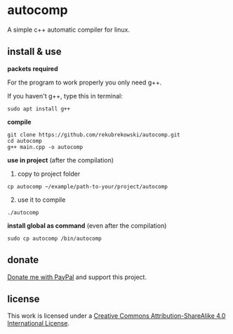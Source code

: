 # autocomp

A simple c++ automatic compiler for linux.

## install & use

**packets required**

For the program to work properly you only need g++.

If you haven't g++, type this in terminal:
```
sudo apt install g++
```

**compile**
```
git clone https://github.com/rekubrekowski/autocomp.git
cd autocomp
g++ main.cpp -o autocomp
```

**use in project** (after the compilation)
1. copy to project folder
```[bash]
cp autocomp ~/example/path-to-your/project/autocomp
```
2. use it to compile
```
./autocomp
```

**install global as command** (even after the compilation)
```
sudo cp autocomp /bin/autocomp
```

## donate

[Donate me with PayPal](https://www.paypal.me/jakubReq) and support this project.

## license

This work is licensed under a [Creative Commons Attribution-ShareAlike 4.0 International License](http://creativecommons.org/licenses/by-sa/4.0/).
